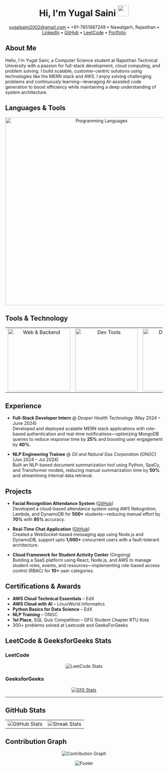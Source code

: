 <!---
Yugalsaini123/Yugalsaini123 is a ✨ special ✨ repository because its `README.md` (this file) appears on your GitHub profile.
You can click the Preview link to take a look at your changes.
--->

<!-- Banner -->
<h1 align="center"><b>Hi, I'm Yugal Saini</b> <img src="https://media.giphy.com/media/hvRJCLFzcasrR4ia7z/giphy.gif" width="35"></h1>

<!-- Contact Info -->
<p align="center">
  <a href="mailto:yugalsaini2002@gmail.com">yugalsaini2002@gmail.com</a> &bull; +91-7851887249 &bull; Nawalgarh, Rajasthan &bull; 
  <a href="https://www.linkedin.com/in/yugal-saini/">LinkedIn</a> &bull; 
  <a href="https://github.com/Yugalsaini123">GitHub</a> &bull; 
  <a href="https://leetcode.com/u/Yugalsaini/">LeetCode</a> &bull; 
  <a href="https://yugalsaini.netlify.app/">Portfolio</a>
</p>

<!-- About Me -->
## About Me
Hello, I'm Yugal Saini, a Computer Science student at Rajasthan Technical University with a passion for full-stack development, cloud computing, and problem solving. I build scalable, customer-centric solutions using technologies like the MERN stack and AWS. I enjoy solving challenging problems and continuously learning—leveraging AI-assisted code generation to boost efficiency while maintaining a deep understanding of system architecture.

<!-- Languages -->
## Languages & Tools
<p align="center">
  <img src="https://skillicons.dev/icons?i=java,python,js,html,css,latex,c" alt="Programming Languages" width="600px">
</p>

<!-- Tools & Technology -->
## Tools & Technology
<table align="center">
  <tr>
    <td align="center">
      <img src="https://skillicons.dev/icons?i=react,express,nodejs,mongodb" width="200px" alt="Web & Backend">
    </td>
    <td align="center">
      <img src="https://skillicons.dev/icons?i=bash,git,vscode,visualstudio,postman,codepen" width="200px" alt="Dev Tools">
    </td>
    <td align="center">
      <img src="https://skillicons.dev/icons?i=figma,ai,tailwind,bootstrap" width="200px" alt="Design & Other">
    </td>
  </tr>
</table>

<!-- Experience -->
## Experience
- **Full-Stack Developer Intern** @ *Dooper Health Technology* (May 2024 – June 2024)  
  Developed and deployed scalable MERN stack applications with role-based authentication and real-time notifications—optimizing MongoDB queries to reduce response time by **25%** and boosting user engagement by **40%**.

- **NLP Engineering Trainee** @ *Oil and Natural Gas Corporation (ONGC)* (Jun 2024 – Jul 2024)  
  Built an NLP-based document summarization tool using Python, SpaCy, and Transformer models, reducing manual summarization time by **50%** and streamlining internal data retrieval.

<!-- Projects -->
## Projects
- **Facial Recognition Attendance System** ([GitHub](https://github.com/Yugalsaini123))  
  Developed a cloud-based attendance system using AWS Rekognition, Lambda, and DynamoDB for **500+** students—reducing manual effort by **70%** with **95%** accuracy.

- **Real-Time Chat Application** ([GitHub](https://github.com/Yugalsaini123))  
  Created a WebSocket-based messaging app using Node.js and DynamoDB, support upto **1,000+** concurrent users with a fault-tolerant architecture.

- **Cloud Framework for Student Activity Center** (Ongoing)  
  Building a SaaS platform using React, Node.js, and AWS to manage student roles, events, and resources—implementing role-based access control (RBAC) for **10+** user categories.

<!-- Certifications & Awards -->
## Certifications & Awards
- **AWS Cloud Technical Essentials** – EdX  
- **AWS Cloud with AI** – LinuxWorld Informatics  
- **Python Basics for Data Science** – EdX  
- **NLP Training** – ONGC  
- **1st Place**, SQL Quiz Competition – GFG Student Chapter RTU Kota  
- 300+ problems solved at Leetcode and GeeksForGeeks

## LeetCode & GeeksforGeeks Stats

### LeetCode
<p align="center">
  <img src="https://leetcode-stats-six.vercel.app/api?username=Yugalsaini&theme=dark" alt="LeetCode Stats" />
</p>

### GeeksforGeeks
<p align="center">
  <a href="https://www.geeksforgeeks.org/user/yugalsai381w/?ref=header_profile">
    <img src="https://github-readme-stats.vercel.app/api/top-langs/?username=yugalsai381w&layout=compact&theme=dark" alt="GfG Stats" />
  </a>
</p>

---

<!-- GitHub Stats -->
## GitHub Stats
<table width="100%">
  <tr>
    <td width="50%" align="center">
      <img src="https://github-readme-stats.vercel.app/api?username=Yugalsaini123&count_private=true&show_icons=true&theme=nightowl" alt="GitHub Stats">
    </td>
    <td width="50%" align="center">
      <img src="https://streak-stats.demolab.com?user=Yugalsaini123&theme=nightowl" alt="Streak Stats">
    </td>
  </tr>
</table>

<!-- Contribution Graph -->
## Contribution Graph
<p align="center">
  <img src="https://github-readme-activity-graph.vercel.app/graph?username=Yugalsaini123&bg_color=011627&color=79d3c3&line=c792ea&point=ffeb95&area=true&hide_border=false" alt="Contribution Graph">
</p>

<!-- Footer -->
<p align="center">
  <img src="https://capsule-render.vercel.app/api?type=waving&color=gradient&height=65&section=footer" alt="Footer">
</p>
